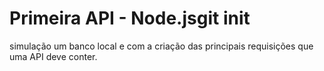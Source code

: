# Primeira API - Node.jsgit init
simulação um banco local e com a criação das principais requisições que uma API deve conter.
